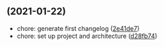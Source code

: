 ## (2021-01-22)

- chore: generate first changelog ([2e41de7](https://github.com/kleros/governor-web/commit/2e41de7))
- chore: set up project and architecture ([d28fb74](https://github.com/kleros/governor-web/commit/d28fb74))

